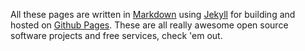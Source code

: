 ---
---
All these pages are written in [Markdown](//daringfireball.net/projects/markdown/syntax) using [Jekyll](//jekyllrb.com) for building and hosted on [Github Pages](//pages.github.com).
These are all really awesome open source software projects and free services, check 'em out.
